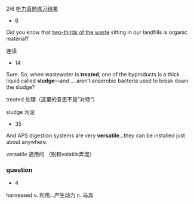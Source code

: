 2/6 [听力真题练习结果](https://toefl.kmf.com/listening/result/166053501435369214)

* 6

Did you know that <u>two-thirds of the waste</u> sitting in our landfills is organic material?

连读



* 14

Sure. So, when wastewater is **treated**, one of the byproducts is a thick liquid called **sludge**—and … aren’t anaerobic bacteria used to break down the sludge?

treated                         处理（这里的意思不是“对待”）

sludge                         污泥

 

* 35

And APS digestion systems are very **versatile**...they can be installed just about anywhere.

versatile                  通用的 （别和volatile弄混）

 

### question

* 4

harnessed              v. 利用...产生动力  n. 马具
